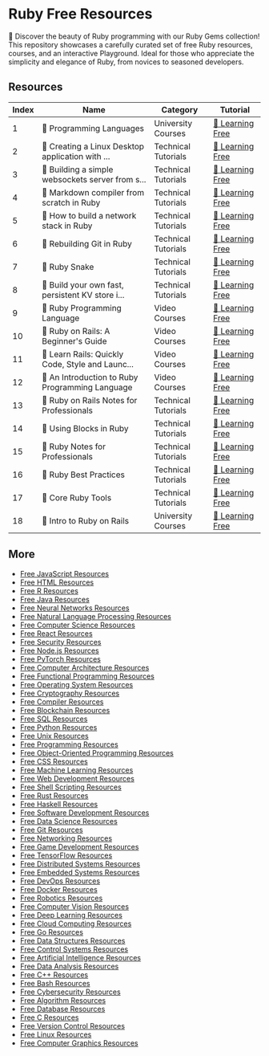 # Ruby Free Resources

💎 Discover the beauty of Ruby programming with our Ruby Gems collection! This repository showcases a carefully curated set of free Ruby resources, courses, and an interactive Playground. Ideal for those who appreciate the simplicity and elegance of Ruby, from novices to seasoned developers.

## Resources

|   Index | Name                                            | Category            | Tutorial                                                                                                                          |
|---------|-------------------------------------------------|---------------------|-----------------------------------------------------------------------------------------------------------------------------------|
|       1 | 📖 Programming Languages                         | University Courses  | [🔗 Learning Free](https://getvm.io/tutorials/cse-341-programming-languages-university-of-washington)                              |
|       2 | 📖 Creating a Linux Desktop application with ... | Technical Tutorials | [🔗 Learning Free](https://getvm.io/tutorials/creating-a-linux-desktop-application-with-ruby)                                      |
|       3 | 📖 Building a simple websockets server from s... | Technical Tutorials | [🔗 Learning Free](https://getvm.io/tutorials/building-a-simple-websockets-server-from-scratch-in-ruby)                            |
|       4 | 📖 Markdown compiler from scratch in Ruby        | Technical Tutorials | [🔗 Learning Free](https://getvm.io/tutorials/markdown-compiler-from-scratch-in-ruby)                                              |
|       5 | 📖 How to build a network stack in Ruby          | Technical Tutorials | [🔗 Learning Free](https://getvm.io/tutorials/how-to-build-a-network-stack-in-ruby)                                                |
|       6 | 📖 Rebuilding Git in Ruby                        | Technical Tutorials | [🔗 Learning Free](https://getvm.io/tutorials/rebuilding-git-in-ruby)                                                              |
|       7 | 📖 Ruby Snake                                    | Technical Tutorials | [🔗 Learning Free](https://getvm.io/tutorials/ruby-snake)                                                                          |
|       8 | 📖 Build your own fast, persistent KV store i... | Technical Tutorials | [🔗 Learning Free](https://getvm.io/tutorials/build-your-own-fast-persistent-kv-store-in-ruby)                                     |
|       9 | 📖 Ruby Programming Language                     | Video Courses       | [🔗 Learning Free](https://getvm.io/tutorials/ruby-programming-language-full-course)                                               |
|      10 | 📖 Ruby on Rails: A Beginner's Guide             | Video Courses       | [🔗 Learning Free](https://getvm.io/tutorials/ruby-on-rails-a-beginners-guide)                                                     |
|      11 | 📖 Learn Rails: Quickly Code, Style and Launc... | Video Courses       | [🔗 Learning Free](https://getvm.io/tutorials/learn-rails-quickly-code-style-and-launch-4-web-apps)                                |
|      12 | 📖 An Introduction to Ruby Programming Language  | Video Courses       | [🔗 Learning Free](https://getvm.io/tutorials/an-introduction-to-ruby-programming-language)                                        |
|      13 | 📖 Ruby on Rails Notes for Professionals         | Technical Tutorials | [🔗 Learning Free](https://getvm.io/tutorials/ruby-on-rails-notes-for-professionals)                                               |
|      14 | 📖 Using Blocks in Ruby                          | Technical Tutorials | [🔗 Learning Free](https://getvm.io/tutorials/using-blocks-in-ruby)                                                                |
|      15 | 📖 Ruby Notes for Professionals                  | Technical Tutorials | [🔗 Learning Free](https://getvm.io/tutorials/ruby-notes-for-professionals)                                                        |
|      16 | 📖 Ruby Best Practices                           | Technical Tutorials | [🔗 Learning Free](https://getvm.io/tutorials/ruby-best-practices)                                                                 |
|      17 | 📖 Core Ruby Tools                               | Technical Tutorials | [🔗 Learning Free](https://getvm.io/tutorials/core-ruby-tools)                                                                     |
|      18 | 📖 Intro to Ruby on Rails                        | University Courses  | [🔗 Learning Free](https://getvm.io/tutorials/open-sourced-elective-database-and-rails-intro-to-ruby-on-rails-university-of-texas) |

## More

- [Free JavaScript Resources](https://github.com/getvmio/free-javascript-resources)
- [Free HTML Resources](https://github.com/getvmio/free-html-resources)
- [Free R Resources](https://github.com/getvmio/free-r-resources)
- [Free Java Resources](https://github.com/getvmio/free-java-resources)
- [Free Neural Networks Resources](https://github.com/getvmio/free-neural-networks-resources)
- [Free Natural Language Processing Resources](https://github.com/getvmio/free-natural-language-processing-resources)
- [Free Computer Science Resources](https://github.com/getvmio/free-computer-science-resources)
- [Free React Resources](https://github.com/getvmio/free-react-resources)
- [Free Security Resources](https://github.com/getvmio/free-security-resources)
- [Free Node.js Resources](https://github.com/getvmio/free-node-js-resources)
- [Free PyTorch Resources](https://github.com/getvmio/free-pytorch-resources)
- [Free Computer Architecture Resources](https://github.com/getvmio/free-computer-architecture-resources)
- [Free Functional Programming Resources](https://github.com/getvmio/free-functional-programming-resources)
- [Free Operating System Resources](https://github.com/getvmio/free-operating-system-resources)
- [Free Cryptography Resources](https://github.com/getvmio/free-cryptography-resources)
- [Free Compiler Resources](https://github.com/getvmio/free-compiler-resources)
- [Free Blockchain Resources](https://github.com/getvmio/free-blockchain-resources)
- [Free SQL Resources](https://github.com/getvmio/free-sql-resources)
- [Free Python Resources](https://github.com/getvmio/free-python-resources)
- [Free Unix Resources](https://github.com/getvmio/free-unix-resources)
- [Free Programming Resources](https://github.com/getvmio/free-programming-resources)
- [Free Object-Oriented Programming Resources](https://github.com/getvmio/free-object-oriented-programming-resources)
- [Free CSS Resources](https://github.com/getvmio/free-css-resources)
- [Free Machine Learning Resources](https://github.com/getvmio/free-machine-learning-resources)
- [Free Web Development Resources](https://github.com/getvmio/free-web-development-resources)
- [Free Shell Scripting Resources](https://github.com/getvmio/free-shell-scripting-resources)
- [Free Rust Resources](https://github.com/getvmio/free-rust-resources)
- [Free Haskell Resources](https://github.com/getvmio/free-haskell-resources)
- [Free Software Development Resources](https://github.com/getvmio/free-software-development-resources)
- [Free Data Science Resources](https://github.com/getvmio/free-data-science-resources)
- [Free Git Resources](https://github.com/getvmio/free-git-resources)
- [Free Networking Resources](https://github.com/getvmio/free-networking-resources)
- [Free Game Development Resources](https://github.com/getvmio/free-game-development-resources)
- [Free TensorFlow Resources](https://github.com/getvmio/free-tensorflow-resources)
- [Free Distributed Systems Resources](https://github.com/getvmio/free-distributed-systems-resources)
- [Free Embedded Systems Resources](https://github.com/getvmio/free-embedded-systems-resources)
- [Free DevOps Resources](https://github.com/getvmio/free-devops-resources)
- [Free Docker Resources](https://github.com/getvmio/free-docker-resources)
- [Free Robotics Resources](https://github.com/getvmio/free-robotics-resources)
- [Free Computer Vision Resources](https://github.com/getvmio/free-computer-vision-resources)
- [Free Deep Learning Resources](https://github.com/getvmio/free-deep-learning-resources)
- [Free Cloud Computing Resources](https://github.com/getvmio/free-cloud-computing-resources)
- [Free Go Resources](https://github.com/getvmio/free-go-resources)
- [Free Data Structures Resources](https://github.com/getvmio/free-data-structures-resources)
- [Free Control Systems Resources](https://github.com/getvmio/free-control-systems-resources)
- [Free Artificial Intelligence Resources](https://github.com/getvmio/free-artificial-intelligence-resources)
- [Free Data Analysis Resources](https://github.com/getvmio/free-data-analysis-resources)
- [Free C++ Resources](https://github.com/getvmio/free-cpp-resources)
- [Free Bash Resources](https://github.com/getvmio/free-bash-resources)
- [Free Cybersecurity Resources](https://github.com/getvmio/free-cybersecurity-resources)
- [Free Algorithm Resources](https://github.com/getvmio/free-algorithm-resources)
- [Free Database Resources](https://github.com/getvmio/free-database-resources)
- [Free C Resources](https://github.com/getvmio/free-c-resources)
- [Free Version Control Resources](https://github.com/getvmio/free-version-control-resources)
- [Free Linux Resources](https://github.com/getvmio/free-linux-resources)
- [Free Computer Graphics Resources](https://github.com/getvmio/free-computer-graphics-resources)
